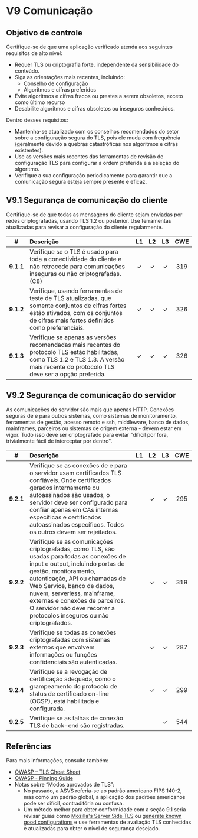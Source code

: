 # V9 Comunicação

## Objetivo de controle

Certifique-se de que uma aplicação verificado atenda aos seguintes requisitos de alto nível:

* Requer TLS ou criptografia forte, independente da sensibilidade do conteúdo.
* Siga as orientações mais recentes, incluindo:
  * Conselho de configuração
  * Algoritmos e cifras preferidos
* Evite algoritmos e cifras fracos ou prestes a serem obsoletos, exceto como último recurso
* Desabilite algoritmos e cifras obsoletos ou inseguros conhecidos.

Dentro desses requisitos:

* Mantenha-se atualizado com os conselhos recomendados do setor sobre a configuração segura do TLS, pois ele muda com frequência (geralmente devido a quebras catastróficas nos algoritmos e cifras existentes).
* Use as versões mais recentes das ferramentas de revisão de configuração TLS para configurar a ordem preferida e a seleção do algoritmo.
* Verifique a sua configuração periodicamente para garantir que a comunicação segura esteja sempre presente e eficaz.

## V9.1 Segurança de comunicação do cliente

Certifique-se de que todas as mensagens do cliente sejam enviadas por redes criptografadas, usando TLS 1.2 ou posterior.
Use ferramentas atualizadas para revisar a configuração do cliente regularmente.

| # | Descrição | L1 | L2 | L3 | CWE |
| :---: | :--- | :---: | :---:| :---: | :---: |
| **9.1.1** | Verifique se o TLS é usado para toda a conectividade do cliente e não retrocede para comunicações inseguras ou não criptografadas. ([C8](https://owasp.org/www-project-proactive-controls/#div-numbering)) | ✓ | ✓ | ✓ | 319 |
| **9.1.2** | Verifique, usando ferramentas de teste de TLS atualizadas, que somente conjuntos de cifras fortes estão ativados, com os conjuntos de cifras mais fortes definidos como preferenciais. | ✓ | ✓ | ✓ | 326 |
| **9.1.3** | Verifique se apenas as versões recomendadas mais recentes do protocolo TLS estão habilitadas, como TLS 1.2 e TLS 1.3. A versão mais recente do protocolo TLS deve ser a opção preferida. | ✓ | ✓ | ✓ | 326 |

## V9.2 Segurança de comunicação do servidor

As comunicações do servidor são mais que apenas HTTP. Conexões seguras de e para outros sistemas, como sistemas de monitoramento, ferramentas de gestão, acesso remoto e ssh, middleware, banco de dados, mainframes, parceiros ou sistemas de origem externa - devem estar em vigor. Tudo isso deve ser criptografado para evitar "difícil por fora, trivialmente fácil de interceptar por dentro".

| # | Descrição | L1 | L2 | L3 | CWE |
| :---: | :--- | :---: | :---:| :---: | :---: |
| **9.2.1** | Verifique se as conexões de e para o servidor usam certificados TLS confiáveis. Onde certificados gerados internamente ou autoassinados são usados, o servidor deve ser configurado para confiar apenas em CAs internas específicas e certificados autoassinados específicos. Todos os outros devem ser rejeitados. | | ✓ | ✓ | 295 |
| **9.2.2** | Verifique se as comunicações criptografadas, como TLS, são usadas para todas as conexões de input e output, incluindo portas de gestão, monitoramento, autenticação, API ou chamadas de Web Service, banco de dados, nuvem, serverless, mainframe, externas e conexões de parceiros. O servidor não deve recorrer a protocolos inseguros ou não criptografados. | | ✓ | ✓ | 319 |
| **9.2.3** | Verifique se todas as conexões criptografadas com sistemas externos que envolvem informações ou funções confidenciais são autenticadas. | | ✓ | ✓ | 287 |
| **9.2.4** | Verifique se a revogação de certificação adequada, como o grampeamento do protocolo de status de certificado on-line (OCSP), está habilitada e configurada. | | ✓ | ✓ | 299 |
| **9.2.5** | Verifique se as falhas de conexão TLS de back-end são registradas. | | | ✓ | 544 |

## Referências

Para mais informações, consulte também:

* [OWASP – TLS Cheat Sheet](https://cheatsheetseries.owasp.org/cheatsheets/Transport_Layer_Protection_Cheat_Sheet.html)
* [OWASP - Pinning Guide](https://owasp.org/www-community/controls/Certificate_and_Public_Key_Pinning)
* Notas sobre “Modos aprovados de TLS”:
  * No passado, a ASVS referia-se ao padrão americano FIPS 140-2, mas como um padrão global, a aplicação dos padrões americanos pode ser difícil, contraditória ou confusa.
  * Um método melhor para obter conformidade com a seção 9.1 seria revisar guias como [Mozilla's Server Side TLS](https://wiki.mozilla.org/Security/Server_Side_TLS) ou [generate known good configurations](https://mozilla.github.io/server-side-tls/ssl-config-generator/) e use ferramentas de avaliação TLS conhecidas e atualizadas para obter o nível de segurança desejado.
